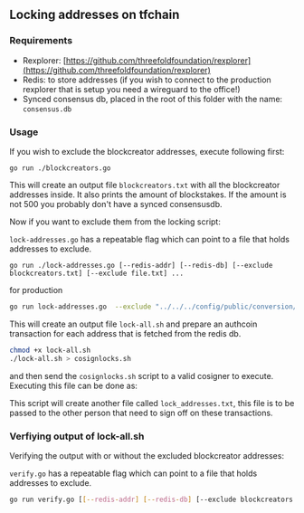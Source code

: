 ## Locking addresses on tfchain

### Requirements

- Rexplorer: [https://github.com/threefoldfoundation/rexplorer](https://github.com/threefoldfoundation/rexplorer)
- Redis: to store addresses (if you wish to connect to the production rexplorer that is setup you need a wireguard to the office!)
- Synced consensus db, placed in the root of this folder with the name: `consensus.db`

### Usage

If you wish to exclude the blockcreator addresses, execute following first:

```golang
go run ./blockcreators.go
```
This will create an output file `blockcreators.txt` with all the blockcreator addresses inside. It also prints the amount of blockstakes. 
If the amount is not 500 you probably don't have a synced consensusdb. 

Now if you want to exclude them from the locking script:

`lock-addresses.go` has a repeatable flag which can point to a file that holds addresses to exclude.

```golang
go run ./lock-addresses.go [--redis-addr] [--redis-db] [--exclude blockcreators.txt] [--exclude file.txt] ...
```

for production

```sh
go run lock-addresses.go  --exclude "../../../config/public/conversion/foundation.txt" --exclude "../../../config/public/conversion/exclude.txt" --exclude "../../../config/public/conversion/technical.txt" --exclude "../../../config/public/conversion/blockcreators.txt" --exclude "../../../config/public/conversion/done.txt"
```

This will create an output file `lock-all.sh` and prepare an authcoin transaction for each address that is fetched from the redis db. 

```bash
chmod +x lock-all.sh
./lock-all.sh > cosignlocks.sh
```

and then send the `cosignlocks.sh` script to a valid cosigner to execute.
Executing this file can be done as:

This script will create another file called `lock_addresses.txt`, this file is to be passed to the other person that need to sign off on these transactions.

### Verfiying output of lock-all.sh

Verifying the output with or without the excluded blockcreator addresses:

`verify.go` has a repeatable flag which can point to a file that holds addresses to exclude.

```bash
go run verify.go [[--redis-addr] [--redis-db] [--exclude blockcreators.txt] [--exclude file.txt] ...
```
